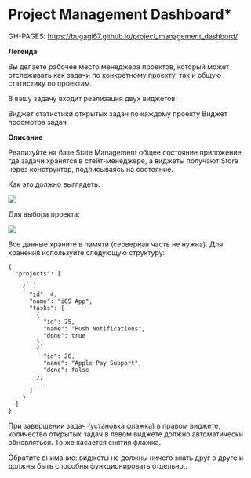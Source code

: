 # Project Management Dashboard* 

GH-PAGES: https://bugagi67.github.io/project_management_dashbord/

**Легенда**

Вы делаете рабочее место менеджера проектов, который может отслеживать как задачи по конкретному проекту, так и общую статистику по проектам.

В вашу задачу входит реализация двух виджетов:

Виджет статистики открытых задач по каждому проекту
Виджет просмотра задач

**Описание**

Реализуйте на базе State Management общее состояние приложение, где задачи хранятся в стейт-менеджере, а виджеты получают Store через конструктор, подписываясь на состояние.

Как это должно выглядеть:

![](https://github.com/netology-code/ahj-homeworks/raw/video/rxjs/pic/dashboard.png)

Для выбора проекта:

![](https://github.com/netology-code/ahj-homeworks/raw/video/rxjs/pic/dashboard-2.png)

Все данные храните в памяти (серверная часть не нужна). Для хранения используйте следующую структуру:

```
{
  "projects": [
    ...,
    {
      "id": 4,
      "name": "iOS App",
      "tasks": [
        {
          "id": 25,
          "name": "Push Notifications",
          "done": true
        },
        {
          "id": 26,
          "name": "Apple Pay Support",
          "done": false
        },
        ...
      ]
    }
  ]
}
```
При завершении задач (установка флажка) в правом виджете, количество открытых задач в левом виджете должно автоматически обновляться. То же касается снятия флажка.

Обратите внимание: виджеты не должны ничего знать друг о друге и должны быть способны функционировать отдельно..